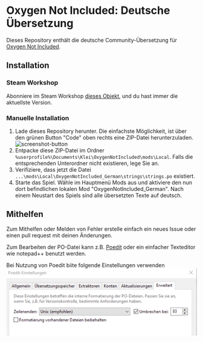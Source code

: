 # Oxygen Not Included: Deutsche Übersetzung

Dieses Repository enthält die deutsche Community-Übersetzung für [Oxygen Not Included](https://www.kleientertainment.com/games/oxygen-not-included).

## Installation
### Steam Workshop
Abonniere im Steam Workshop [dieses Objekt](http://steamcommunity.com/sharedfiles/filedetails/?id=929139073), und du hast immer die aktuellste Version.

### Manuelle Installation
1. Lade dieses Repository herunter. Die einfachste Möglichkeit, ist über den grünen Button "Code" oben rechts eine ZIP-Datei herunterzuladen.
![screenshot-button](img/readme1.png)
2. Entpacke diese ZIP-Datei im Ordner `%userprofile%\Documents\Klei\OxygenNotIncluded\mods\Local`. Falls die entsprechenden Unterordner nicht existieren, lege Sie an.
3. Verifiziere, dass jetzt die Datei `...\mods\Local\OxygenNotIncluded_German\strings\strings.po` existiert. 
4. Starte das Spiel. Wähle im Hauptmenü Mods aus und aktiviere den nun dort befindlichen lokalen Mod "OxygenNotIncluded_German". Nach einem Neustart des Spiels sind alle übersetzten Texte auf deutsch.

## Mithelfen
Zum Mithelfen oder Melden von Fehler erstelle einfach ein neues Issue oder einen pull request mit deinen Änderungen.

Zum Bearbeiten der PO-Datei kann z.B. [Poedit](https://poedit.net) oder ein einfacher Texteditor wie notepad++ benutzt werden. 

Bei Nutzung von Poedit biite folgende Einstellungen verwenden
![screenshot-button](img/readme2.png)